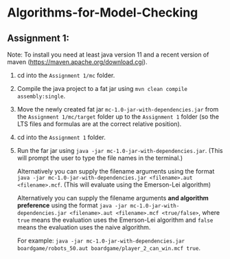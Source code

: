 # Algorithms-for-Model-Checking

## Assignment 1:
Note: To install you need at least java version 11 and a recent version of maven (https://maven.apache.org/download.cgi).

1. cd into the `Assignment 1/mc` folder.
1. Compile the java project to a fat jar using `mvn clean compile assembly:single`.
1. Move the newly created fat jar `mc-1.0-jar-with-dependencies.jar` from the `Assignment 1/mc/target` folder up to the `Assignment 1` folder (so the LTS files and formulas are at the correct relative position).
1. cd into the `Assignment 1` folder.
1. Run the far jar using `java -jar mc-1.0-jar-with-dependencies.jar`. (This will prompt the user to type the file names in the terminal.)

    Alternatively you can supply the filename arguments using the format `java -jar mc-1.0-jar-with-dependencies.jar <filename>.aut <filename>.mcf`. (This will evaluate using the Emerson-Lei algorithm)

    Alternatively you can supply the filename arguments **and algorithm preference** using the format `java -jar mc-1.0-jar-with-dependencies.jar <filename>.aut <filename>.mcf <true/false>`, where `true` means the evaluation uses the Emerson-Lei algorithm and `false` means the evaluation uses the naive algorithm.

    For example: `java -jar mc-1.0-jar-with-dependencies.jar boardgame/robots_50.aut boardgame/player_2_can_win.mcf true`.